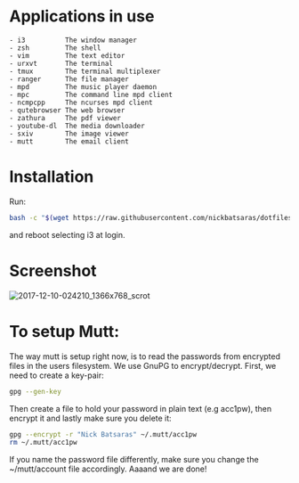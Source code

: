 # Applications in use
```
- i3          The window manager
- zsh         The shell
- vim         The text editor
- urxvt       The terminal
- tmux        The terminal multiplexer
- ranger      The file manager
- mpd         The music player daemon
- mpc         The command line mpd client
- ncmpcpp     The ncurses mpd client
- qutebrowser The web browser
- zathura     The pdf viewer
- youtube-dl  The media downloader
- sxiv        The image viewer
- mutt        The email client
```

# Installation
Run:
```bash
bash -c "$(wget https://raw.githubusercontent.com/nickbatsaras/dotfiles/master/setup.sh -O -)"
```
and reboot selecting i3 at login.


# Screenshot
![2017-12-10-024210_1366x768_scrot](https://user-images.githubusercontent.com/23704715/33800931-e8cc1552-dd53-11e7-82b3-5acaac9e6f37.png)


# To setup Mutt:
The way mutt is setup right now, is to read the passwords from encrypted files
in the users filesystem. We use GnuPG to encrypt/decrypt.
First, we need to create a key-pair:
```bash
gpg --gen-key
```
Then create a file to hold your password in plain text (e.g acc1pw),
then encrypt it and lastly make sure you delete it:
```bash
gpg --encrypt -r "Nick Batsaras" ~/.mutt/acc1pw
rm ~/.mutt/acc1pw
```
If you name the password file differently, make sure you change the
~/mutt/account file accordingly. Aaaand we are done!

